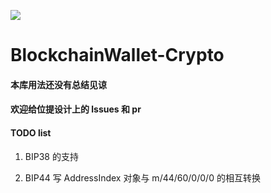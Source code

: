 [![](https://www.jitpack.io/v/tianqiujie/BlockchainWallet-Crypto.svg)](https://www.jitpack.io/#tianqiujie/BlockchainWallet-Crypto)

# BlockchainWallet-Crypto

#### 本库用法还没有总结见谅

#### 欢迎给位提设计上的 lssues 和 pr

#### TODO list

1. BIP38 的支持 

1. BIP44 写 AddressIndex 对象与 m/44/60/0/0/0 的相互转换
